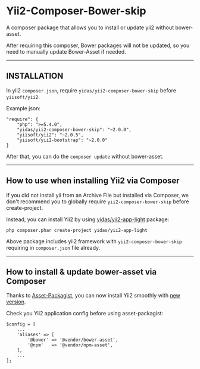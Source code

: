 Yii2-Composer-Bower-skip
=====

A composer package that allows you to install or update yii2 without bower-asset.

After requiring this composer, Bower packages will not be updated, so you need to manually update Bower-Asset if needed.

---

INSTALLATION
-----

In yii2 `composer.json`, require `yidas/yii2-composer-bower-skip` before `yiisoft/yii2`.

Example json:
```
"require": {
    "php": ">=5.4.0",
    "yidas/yii2-composer-bower-skip": "~2.0.0",
    "yiisoft/yii2": "~2.0.5",
    "yiisoft/yii2-bootstrap": "~2.0.0"
}
```

After that, you can do the `composer update` without bower-asset.

---

## How to use when installing Yii2 via Composer

If you did not install yii from an Archive File but installed via Composer, we don't recommend you to globally require `yii2-composer-bower-skip` before create-project.

Instead, you can install Yii2 by using [yidas/yii2-app-light](https://github.com/yidas/yii2-app-light) package:

    php composer.phar create-project yidas/yii2-app-light

Above package includes yii2 framework with `yii2-composer-bower-skip` requiring in `composer.json` file already.

---

## How to install & update bower-asset via Composer 

Thanks to [Asset-Packagist](https://asset-packagist.org/), you can now install Yii2 smoothly with [new version](https://github.com/yiisoft/yii2-app-basic/commit/fc2ec7dfee9313288171e2fe8a5b80e22c1e1509).

Check you Yii2 application config before using asset-packagist:

    $config = [
        ...
        'aliases' => [
            '@bower' => '@vendor/bower-asset',
            '@npm'   => '@vendor/npm-asset',
        ],
        ...
    ];
